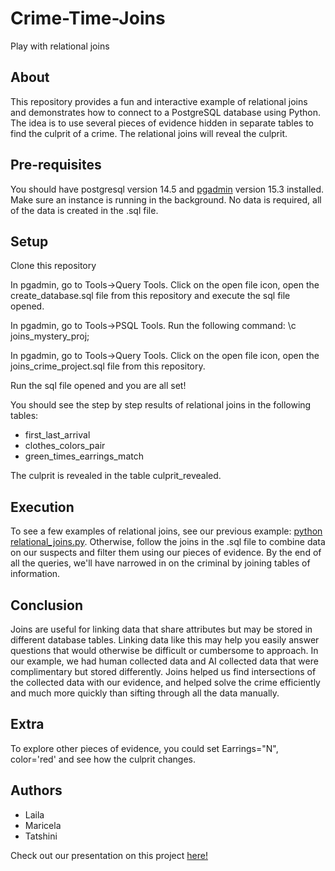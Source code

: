 # Crime-Time-Joins
Play with relational joins

## About
This repository provides a fun and interactive example of relational joins and demonstrates how to connect to a PostgreSQL database using Python.
The idea is to use several pieces of evidence hidden in separate tables to find the culprit of a crime. The relational joins will reveal the culprit. 

## Pre-requisites

You should have postgresql version 14.5 and [pgadmin](https://www.pgadmin.org/download/) version 15.3 installed. Make sure an instance is running in the background.
No data is required, all of the data is created in the .sql file.

## Setup

Clone this repository

In pgadmin, go to Tools->Query Tools. Click on the open file icon, open the create_database.sql file from this repository and execute the sql file opened. 

In pgadmin, go to Tools->PSQL Tools. Run the following command: 
\c joins_mystery_proj;

In pgadmin, go to Tools->Query Tools. Click on the open file icon, open the joins_crime_project.sql file from this repository.

Run the sql file opened and you are all set!

You should see the step by step results of relational joins in the following tables:
* first_last_arrival
* clothes_colors_pair
* green_times_earrings_match

The culprit is revealed in the table culprit_revealed.

## Execution

To see a few examples of relational joins, see our previous example: [python relational_joins.py](https://github.com/Tatshini/Relational-Joins-Explained). 
Otherwise, follow the joins in the .sql file to combine data on our suspects and filter them using our pieces of evidence.
By the end of all the queries, we'll have narrowed in on the criminal by joining tables of information. 

## Conclusion
Joins are useful for linking data that share attributes but may be stored in different database tables. Linking data like this
may help you easily answer questions that would otherwise be difficult or cumbersome to approach. In our example, we had human collected data and 
AI collected data that were complimentary but stored differently. Joins helped us find intersections of the collected data with our evidence, 
and helped solve the crime efficiently and much more quickly than sifting through all the data manually. 


## Extra

To explore other pieces of evidence, you could set Earrings="N", color='red' and see how the culprit changes.

## Authors

* Laila
* Maricela
* Tatshini

Check out our presentation on this project [here!](https://docs.google.com/presentation/d/e/2PACX-1vQvAcGiVNYtSr0uoXrY9xZjlaYDmQjcClowa1WBN3VtO87qYzeQjHnYvb5ZDo9VeUn8mVbPxxblNK1X/pub?start=true&loop=true&delayms=10000)
